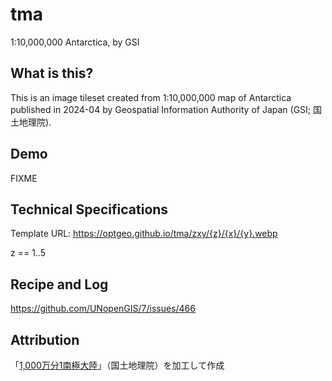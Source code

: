 # tma
1:10,000,000 Antarctica, by GSI

## What is this? 
This is an image tileset created from 1:10,000,000 map of Antarctica published in 2024-04 by Geospatial Information Authority of Japan (GSI; 国土地理院).

## Demo
FIXME

## Technical Specifications
Template URL: https://optgeo.github.io/tma/zxy/{z}/{x}/{y}.webp

z == 1..5

## Recipe and Log
https://github.com/UNopenGIS/7/issues/466

## Attribution
「[1,000万分1南極大陸](https://www.gsi.go.jp/antarctic/download_index_03.html)」（国土地理院）を加工して作成

